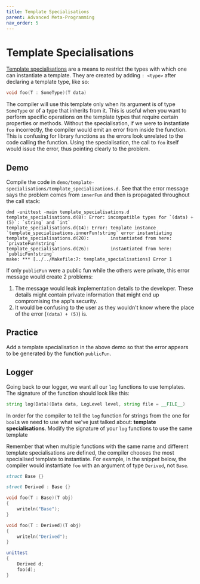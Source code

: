 ```yaml
---
title: Template Specialisations
parent: Advanced Meta-Programming
nav_order: 5
---
```

# Template Specialisations

[Template specialisations](https://dlang.org/spec/template.html#parameters_specialization) are a means to restrict the types with which one can instantiate a template.
They are created by adding `: <type>` after declaring a template type, like so:
```d
void foo(T : SomeType)(T data)
```

The compiler will use this template only when its argument is of type `SomeType` or of a type that inherits from it.
This is useful when you want to perform specific operations on the template types that require certain properties or methods.
Without the specialisation, if we were to instantiate `foo` incorrectly, the compiler would emit an error from inside the function.
This is confusing for library functions as the errors look unrelated to the code calling the function.
Using the specialisation, the call to `foo` itself would issue the error, thus pointing clearly to the problem.

## Demo

Compile the code in `demo/template-specialisations/template_specializations.d`.
See that the error message says the problem comes from `innerFun` and then is propagated throughout the call stack:
```
dmd -unittest -main template_specialisations.d
template_specialisations.d(8): Error: incompatible types for `(data) + (5)`: `string` and `int`
template_specialisations.d(14): Error: template instance `template_specialisations.innerFun!string` error instantiating
template_specialisations.d(20):        instantiated from here: `privateFun!string`
template_specialisations.d(26):        instantiated from here: `publicFun!string`
make: *** [../../Makefile:7: template_specialisations] Error 1
```

If only `publicFun` were a public fun while the others were private, this error message would create 2 problems:
1. The message would leak implementation details to the developer.
These details might contain private information that might end up compromising the app's security.
1. It would be confusing to the user as they wouldn't know where the place of the error (`(data) + (5)`) is. 

## Practice

Add a template specialisation in the above demo so that the error appears to be generated by the function `publicFun`.

## Logger

Going back to our logger, we want all our `log` functions to use templates.
The signature of the function should look like this:
```d
string log(Data)(Data data, LogLevel level, string file = __FILE__)
```

In order for the compiler to tell the `log` function for strings from the one for `bool`s we need to use what we've just talked about: **template specialisations**.
Modify the signature of your `log` functions to use the same template 

Remember that when multiple functions with the same name and different template specialisations are defined, the compiler chooses the most specialised template to instantiate.
For example, in the snippet below, the compiler would instantiate `foo` with an argument of type `Derived`, not `Base`.
```d
struct Base {}

struct Derived : Base {}

void foo(T : Base)(T obj)
{
    writeln("Base");
}

void foo(T : Derived)(T obj)
{
    writeln("Derived");
}

unittest
{
    Derived d;
    foo(d);
}
```
